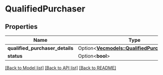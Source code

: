 # QualifiedPurchaser

## Properties

Name | Type | Description | Notes
------------ | ------------- | ------------- | -------------
**qualified_purchaser_details** | Option<[**Vec<models::QualifiedPurchaserDetails>**](QualifiedPurchaserDetails.md)> |  | [optional]
**status** | Option<**bool**> |  | [optional]

[[Back to Model list]](../README.md#documentation-for-models) [[Back to API list]](../README.md#documentation-for-api-endpoints) [[Back to README]](../README.md)
